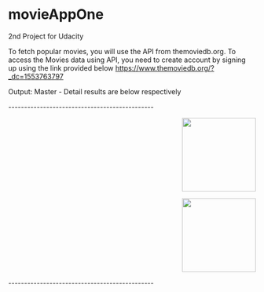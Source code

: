 # movieAppOne
2nd Project for Udacity

To fetch popular movies, you will use the API from themoviedb.org.
To access the Movies data using API, you need to create account by signing up using the link provided below 
https://www.themoviedb.org/?_dc=1553763797


Output: Master - Detail results are below respectively
</hr>
<p> ---------------------------------------------- </p>
</hr>
<p align="right"> 
<img src="https://github.com/snaqviAndroidApp/movieAppOne/blob/master/app/src/main/res/drawable/master.png"width="150"/>
</p>                                                                                                                           
</hr>
</hr>
<p align="right"> 
<img src="https://github.com/snaqviAndroidApp/movieAppOne/blob/master/app/src/main/res/drawable/details.png"width="150"/>
</p>                                                                                                                           

</hr>
<p> ---------------------------------------------- </p>
</hr>


